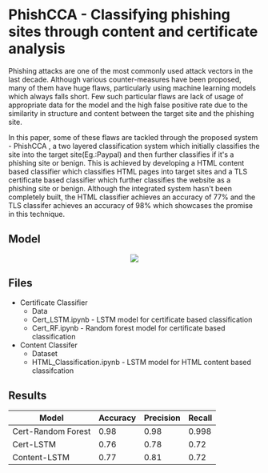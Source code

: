 # PhishCCA - Classifying phishing sites through content and certificate analysis

Phishing attacks are one of the most commonly used attack vectors in the last decade. Although various counter-measures have been proposed, many of them have huge flaws, particularly using machine learning models which always falls short. Few such particular flaws are lack of usage of appropriate data for the model and the high false positive rate due to the similarity in structure and content between the target site and the phishing site. 

In this paper, some of these flaws are tackled through the proposed system - PhishCCA , a two layered classification system  which initially classifies the site into the target site(Eg.:Paypal) and then further classifies if it's a phishing site or benign. This is achieved by developing a HTML content based classifier which classifies HTML pages into target sites and a TLS certificate based classifier which further classifies the website as a phishing site or benign. Although the integrated system hasn't been completely built, the HTML classifier achieves an accuracy of 77\% and the TLS classifer achieves an accuracy of 98\% which showcases the promise in this technique. 

## Model 
<p align="center">
  <img src="https://i.ibb.co/vvXVwhD/design.png">
</p>

## Files
- Certificate Classifier
	- Data
	- Cert_LSTM.ipynb - LSTM model for certificate based classification
	- Cert_RF.ipynb - Random forest model for certificate based classification
- Content Classifer 
	- Dataset
	- HTML_Classification.ipynb - LSTM model for HTML content based classifcation

## Results
| Model              | Accuracy | Precision | Recall |
|--------------------|----------|-----------|--------|
| Cert-Random Forest | 0.98     | 0.98      | 0.998  |
| Cert-LSTM          | 0.76     | 0.78      | 0.72   |
| Content-LSTM       | 0.77     | 0.81      | 0.72   |